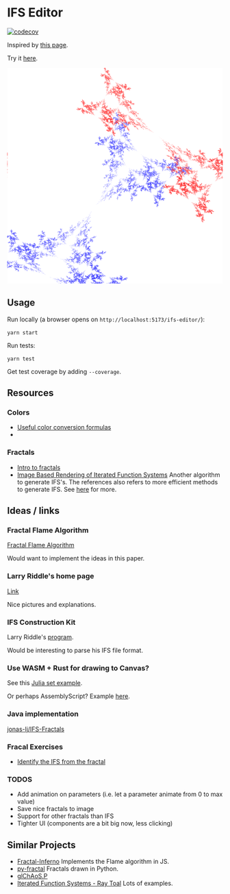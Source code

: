 # IFS Editor

[![codecov](https://codecov.io/gh/FredrikMeyer/ifs-editor/branch/master/graph/badge.svg?token=27KZGYYA4R)](https://codecov.io/gh/FredrikMeyer/ifs-editor)

Inspired by [this page](http://paulbourke.net/fractals/ifs/).

Try it [here](https://blog.fredrikmeyer.net/ifs-editor/).

![Illustration of IFS.](./ifs.png)

## Usage

Run locally (a browser opens on `http://localhost:5173/ifs-editor/`):

```
yarn start
```

Run tests:

```
yarn test
```

Get test coverage by adding `--coverage`.

## Resources

### Colors

 - [Useful color conversion formulas](https://color.lukas-stratmann.com/color-systems/hsl.html)
-
### Fractals

 - [Intro to fractals](https://users.math.yale.edu/public_html/People/frame/Fractals/Labs/IFSLab/IFSLab.html)
 - [Image Based Rendering of Iterated Function Systems](https://www.uni-konstanz.de/mmsp/pubsys/publishedFiles/WiSa04.pdf) Another algorithm to generate IFS's. The references also refers to more efficient methods to generate IFS. See [here](https://www.win.tue.nl/~vanwijk/ibifs/) for more.

## Ideas / links

### Fractal Flame Algorithm

[Fractal Flame Algorithm](https://flam3.com/flame_draves.pdf)

Would want to implement the ideas in this paper. 

### Larry Riddle's home page

[Link](https://larryriddle.agnesscott.org/ifs/ifs.htm)

Nice pictures and explanations.

### IFS Construction Kit

Larry Riddle's [program](https://larryriddle.agnesscott.org/ifskit/gallery/gallery.htm).

Would be interesting to parse his IFS file format.

### Use WASM + Rust for drawing to Canvas?

See this [Julia set example](https://rustwasm.github.io/wasm-bindgen/examples/julia.html).

Or perhaps AssemblyScript? Example [here](https://www.assemblyscript.org/examples/interference.html).

### Java implementation

[jonas-lj/IFS-Fractals](https://github.com/jonas-lj/IFS-Fractals)

### Fracal Exercises

 - [Identify the IFS from the fractal](https://users.math.yale.edu/public_html/People/frame/Fractals/Labs/IFSLab/IFSLab.html)

### TODOS

 - Add animation on parameters (i.e. let a parameter animate from 0 to max value)
 - Save nice fractals to image
 - Support for other fractals than IFS
 - Tighter UI (components are a bit big now, less clicking)

## Similar Projects

 - [Fractal-Inferno](https://github.com/tariqksoliman/Fractal-Inferno) Implements the Flame algorithm in JS.
 - [py-fractal](https://github.com/pysrc/fractal) Fractals drawn in Python.
 - [glChAoS.P](https://github.com/BrutPitt/glChAoS.P "C++ project/app or generating many types of fractals")
 - [Iterated Function Systems - Ray Toal](https://cs.lmu.edu/~ray/notes/ifs/) Lots of examples.
